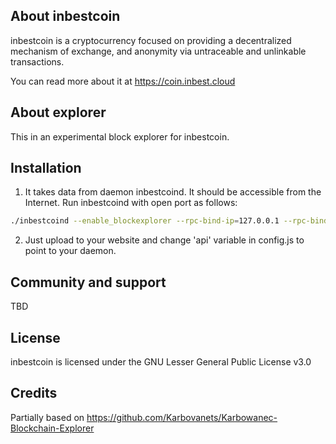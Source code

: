 ## About inbestcoin

inbestcoin is a cryptocurrency focused on providing a decentralized mechanism of exchange, and anonymity via untraceable and unlinkable transactions.

You can read more about it at https://coin.inbest.cloud

## About explorer

This in an experimental block explorer for inbestcoin.

## Installation

1) It takes data from daemon inbestcoind. It should be accessible from the Internet. Run inbestcoind with open port as follows:
```bash
./inbestcoind --enable_blockexplorer --rpc-bind-ip=127.0.0.1 --rpc-bind-port=11898
```
2) Just upload to your website and change 'api' variable in config.js to point to your daemon.


## Community and support

TBD

## License

inbestcoin is licensed under the GNU Lesser General Public License v3.0

## Credits

Partially based on https://github.com/Karbovanets/Karbowanec-Blockchain-Explorer
